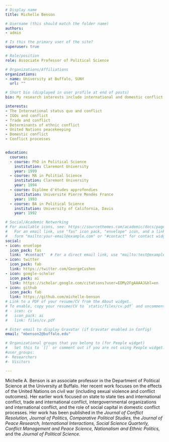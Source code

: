 ```yaml
---
# Display name
title: Michelle Benson

# Username (this should match the folder name)
authors:
- admin

# Is this the primary user of the site?
superuser: true

# Role/position
role: Associate Professor of Political Science

# Organizations/Affiliations
organizations:
- name: University at Buffalo, SUNY
  url: ""

# Short bio (displayed in user profile at end of posts)
bio: My research interests include international and domestic conflict.

interests:
- The International status quo and conflict
- IGOs and conflict
- Trade and conflict
- Determinants of ethnic conflict
- United Nations peacekeeping
- Domestic conflict
- Conflict processes


education:
  courses:
  - course: PhD in Political Science
    institution: Claremont University
    year: 1999
  - course: MA in Politial Science
    institution: Claremont University
    year: 1994   
  - course: Diplôme d'études approfondies 
    institution: Université Pierre Mendès France
    year: 1993
  - course: BA in Political Science
    institution: University of California, Davis
    year: 1992

# Social/Academic Networking
# For available icons, see: https://sourcethemes.com/academic/docs/page-builder/#icons
#   For an email link, use "fas" icon pack, "envelope" icon, and a link in the
#   form "mailto:your-email@example.com" or "#contact" for contact widget.
social:
- icon: envelope
  icon_pack: fas
  link: '#contact'  # For a direct email link, use "mailto:test@example.org".
- icon: twitter
  icon_pack: fab
  link: https://twitter.com/GeorgeCushen
- icon: google-scholar
  icon_pack: ai
  link: https://scholar.google.com/citations?user=EDMy2FgAAAAJ&hl=en
- icon: github
  icon_pack: fab
  link: https://github.com/michelle-benson
# Link to a PDF of your resume/CV from the About widget.
# To enable, copy your resume/CV to `static/files/cv.pdf` and uncomment the lines below.
# - icon: cv
#   icon_pack: ai
#   link: files/cv.pdf

# Enter email to display Gravatar (if Gravatar enabled in Config)
email: "mbenson2@buffalo.edu"

# Organizational groups that you belong to (for People widget)
#   Set this to `[]` or comment out if you are not using People widget.
#user_groups:
#- Researchers
#- Visitors

---
```


Michelle A. Benson is an associate professor in the Department of Political Science at the University at Buffalo. Her recent work focuses on the effects of the United Nations on civil war (including sexual violence and conflict outcomes).  Her earlier work focused on state to state ties and international conflict, trade and international conflict, intergovernmental organizations and international conflict, and the role of social capital in domestic conflict processes. Her work has been published in the *Journal of Conflict Resolution, Journal of Politics, Comparative Political Studies,* the *Journal of Peace Research, International Interactions, Social Science Quarterly, Conflict Management and Peace Science, Nationalism and Ethnic Politics,* and the *Journal of Political Science*. 

